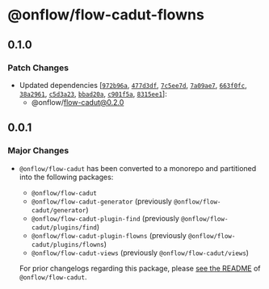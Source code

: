 # @onflow/flow-cadut-flowns

## 0.1.0

### Patch Changes

- Updated dependencies [[`972b96a`](https://github.com/onflow/flow-cadut/commit/972b96a8b51691215585f011c79d05fd1feff11c), [`477d3df`](https://github.com/onflow/flow-cadut/commit/477d3dfd6cad51de9a15a978e5adfcea9b128e80), [`7c5ee7d`](https://github.com/onflow/flow-cadut/commit/7c5ee7ddb7628a390940070a9afbb60bd6b6a2e0), [`7a09ae7`](https://github.com/onflow/flow-cadut/commit/7a09ae7f63e33b7fc84d6abe6a86cfa30b13d37f), [`663f0fc`](https://github.com/onflow/flow-cadut/commit/663f0fc04194b5d40ed15523d9daa585256f00a2), [`38a2961`](https://github.com/onflow/flow-cadut/commit/38a296178fd35045e46554bb22ae22f21d704724), [`c5d3a23`](https://github.com/onflow/flow-cadut/commit/c5d3a2370034ff6ee6b965d9b261d4547f9ad92f), [`bbad20a`](https://github.com/onflow/flow-cadut/commit/bbad20a1b1cc1cbf990e79e50b4f648bfc463952), [`c901f5a`](https://github.com/onflow/flow-cadut/commit/c901f5a970ab09f501c717317a8ec933df0d93fe), [`8315ee1`](https://github.com/onflow/flow-cadut/commit/8315ee156520bde2b46a78cd77bd5488106665cd)]:
  - @onflow/flow-cadut@0.2.0

## 0.0.1

### Major Changes

- `@onflow/flow-cadut` has been converted to a monorepo and partitioned into the following packages:

  - `@onflow/flow-cadut`
  - `@onflow/flow-cadut-generator` (previously `@onflow/flow-cadut/generator`)
  - `@onflow/flow-cadut-plugin-find` (previously `@onflow/flow-cadut/plugins/find`)
  - `@onflow/flow-cadut-plugin-flowns` (previously `@onflow/flow-cadut/plugins/flowns`)
  - `@onflow/flow-cadut-views` (previously `@onflow/flow-cadut/views`)

  For prior changelogs regarding this package, please [see the README](/packages/flow-cadut/CHANGELOG.md) of `@onflow/flow-cadut`.
